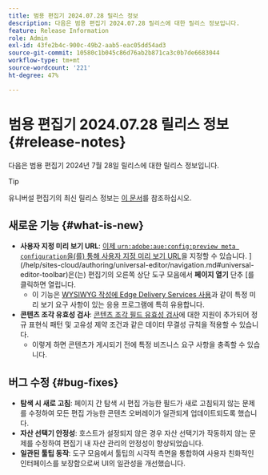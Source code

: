 ```yaml
---
title: 범용 편집기 2024.07.28 릴리스 정보
description: 다음은 범용 편집기 2024.07.28 릴리스에 대한 릴리스 정보입니다.
feature: Release Information
role: Admin
exl-id: 43fe2b4c-900c-49b2-aab5-eac05dd54ad3
source-git-commit: 10580c1b045c86d76ab2b871ca3c0b7de6683044
workflow-type: tm+mt
source-wordcount: '221'
ht-degree: 47%

---
```


# 범용 편집기 2024.07.28 릴리스 정보 {#release-notes}

다음은 범용 편집기 2024년 7월 28일 릴리스에 대한 릴리스 정보입니다.

>[!TIP]
>
>유니버설 편집기의 최신 릴리스 정보는 [이 문서](/help/release-notes/universal-editor/current.md)를 참조하십시오.

## 새로운 기능 {#what-is-new}

* **사용자 지정 미리 보기 URL**: [이제 `urn:adobe:aue:config:preview meta configuration`을(를) 통해 사용자 지정 미리 보기 URL](/help/implementing/universal-editor/customizing.md#custom-preview-urls)을 지정할 수 있습니다. ](/help/sites-cloud/authoring/universal-editor/navigation.md#universal-editor-toolbar)은(는) 편집기의 오른쪽 상단 도구 모음에서 **페이지 열기** 단추 [를 클릭하면 열립니다.
   * 이 기능은 [WYSIWYG 작성에 Edge Delivery Services 사용](/help/edge/wysiwyg-authoring/authoring.md)과 같이 특정 미리 보기 요구 사항이 있는 응용 프로그램에 특히 유용합니다.
* **콘텐츠 조각 유효성 검사**: [콘텐츠 조각 필드 유효성 검사](/help/assets/content-fragments/content-fragments-models.md#validation)에 대한 지원이 추가되어 정규 표현식 패턴 및 고유성 제약 조건과 같은 데이터 무결성 규칙을 적용할 수 있습니다.
   * 이렇게 하면 콘텐츠가 게시되기 전에 특정 비즈니스 요구 사항을 충족할 수 있습니다.

## 버그 수정 {#bug-fixes}

* **탐색 시 새로 고침**: 페이지 간 탐색 시 편집 가능한 필드가 새로 고침되지 않는 문제를 수정하여 모든 편집 가능한 콘텐츠 오버레이가 일관되게 업데이트되도록 했습니다.
* **자산 선택기 안정성**: 호스트가 설정되지 않은 경우 자산 선택기가 작동하지 않는 문제를 수정하여 편집기 내 자산 관리의 안정성이 향상되었습니다.
* **일관된 툴팁 동작**: 도구 모음에서 툴팁의 시각적 측면을 통합하여 사용자 친화적인 인터페이스를 보장함으로써 UI의 일관성을 개선했습니다.
